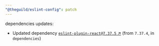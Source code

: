 ```yaml
---
"@theguild/eslint-config": patch
---
```

dependencies updates:
  - Updated dependency [`eslint-plugin-react@7.37.5` ↗︎](https://www.npmjs.com/package/eslint-plugin-react/v/7.37.5) (from `7.37.4`, in `dependencies`)
